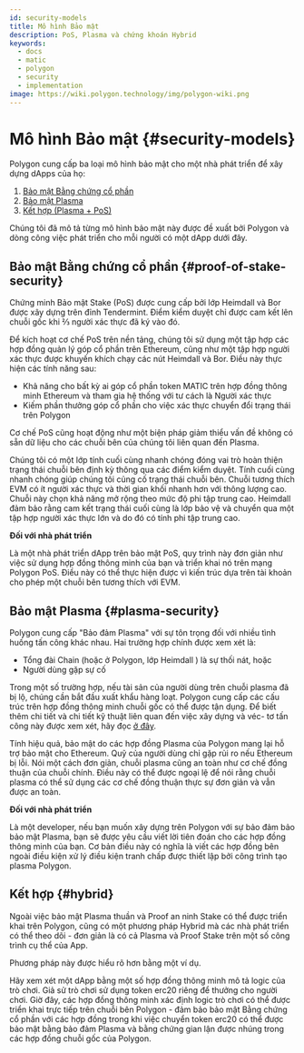 ```yaml
---
id: security-models
title: Mô hình Bảo mật
description: PoS, Plasma và chứng khoán Hybrid
keywords:
  - docs
  - matic
  - polygon
  - security
  - implementation
image: https://wiki.polygon.technology/img/polygon-wiki.png
---
```


# Mô hình Bảo mật {#security-models}

Polygon cung cấp ba loại mô hình bảo mật cho một nhà phát triển để xây dựng dApps của họ:

1. [Bảo mật Bằng chứng cổ phần](#proof-of-stake-security)
2. [Bảo mật Plasma](#plasma-security)
3. [Kết hợp (Plasma + PoS)](#hybrid)

Chúng tôi đã mô tả từng mô hình bảo mật này được đề xuất bởi Polygon và dòng công việc phát triển cho mỗi người có một dApp dưới đây.

## Bảo mật Bằng chứng cổ phần {#proof-of-stake-security}

Chứng minh Bảo mật Stake (PoS) được cung cấp bởi lớp Heimdall và Bor được xây dựng trên đỉnh Tendermint. Điểm kiểm duyệt chỉ được cam kết lên chuỗi gốc khi ⅔ người xác thực đã ký vào đó.

Để kích hoạt cơ chế PoS trên nền tảng, chúng tôi sử dụng một tập hợp các hợp đồng quản lý góp cổ phần trên Ethereum, cũng như một tập hợp người xác thực được khuyến khích chạy các nút Heimdall và Bor. Điều này thực hiện các tính năng sau:

- Khả năng cho bất kỳ ai góp cổ phần token MATIC trên hợp đồng thông minh Ethereum và tham gia hệ thống với tư cách là Người xác thực
- Kiếm phần thưởng góp cổ phần cho việc xác thực chuyển đổi trạng thái trên Polygon

Cơ chế PoS cũng hoạt động như một biện pháp giảm thiểu vấn đề không có sẵn dữ liệu cho các chuỗi bên của chúng tôi liên quan đến Plasma.

Chúng tôi có một lớp tính cuối cùng nhanh chóng đóng vai trò hoàn thiện trạng thái chuỗi bên định kỳ thông qua các điểm kiểm duyệt. Tính cuối cùng nhanh chóng giúp chúng tôi củng cố trạng thái chuỗi bên. Chuỗi tương thích EVM có ít người xác thực và thời gian khối nhanh hơn với thông lượng cao. Chuỗi này chọn khả năng mở rộng theo mức độ phi tập trung cao. Heimdall đảm bảo rằng cam kết trạng thái cuối cùng là lớp bảo vệ và chuyển qua một tập hợp người xác thực lớn và do đó có tính phi tập trung cao.

**Đối với nhà phát triển**

Là một nhà phát triển dApp trên bảo mật PoS, quy trình này đơn giản như việc sử dụng hợp đồng thông minh của bạn và triển khai nó trên mạng Polygon PoS. Điều này có thể thực hiện được vì kiến trúc dựa trên tài khoản cho phép một chuỗi bên tương thích với EVM.

## Bảo mật Plasma {#plasma-security}

Polygon cung cấp "Bảo đảm Plasma" với sự tôn trọng đối với nhiều tình huống tấn công khác nhau. Hai trường hợp chính được xem xét là:

- Tổng đài Chain (hoặc ở Polygon, lớp Heimdall ) là sự thối nát, hoặc
- Người dùng gặp sự cố

Trong một số trường hợp, nếu tài sản của người dùng trên chuỗi plasma đã bị lộ, chúng cần bắt đầu xuất khẩu hàng loạt. Polygon cung cấp các cấu trúc trên hợp đồng thông minh chuỗi gốc có thể được tận dụng. Để biết thêm chi tiết và chi tiết kỹ thuật liên quan đến việc xây dựng và véc- tơ tấn công này được xem xét, hãy đọc [ở đây](https://ethresear.ch/t/account-based-plasma-morevp/5480).

Tính hiệu quả, bảo mật do các hợp đồng Plasma của Polygon mang lại hỗ trợ bảo mật cho Ethereum. Quỹ của người dùng chỉ gặp rủi ro nếu Ethereum bị lỗi. Nói một cách đơn giản, chuỗi plasma cũng an toàn như cơ chế đồng thuận của chuỗi chính. Điều này có thể được ngoại lệ để nói rằng chuỗi plasma có thể sử dụng các cơ chế đồng thuận thực sự đơn giản và vẫn được an toàn.

**Đối với nhà phát triển**

Là một developer, nếu bạn muốn xây dựng trên Polygon với sự bảo đảm bảo bảo mật Plasma, bạn sẽ được yêu cầu viết lời tiên đoán cho các hợp đồng thông minh của bạn. Cơ bản điều này có nghĩa là viết các hợp đồng bên ngoài điều kiện xử lý điều kiện tranh chấp được thiết lập bởi công trình tạo plasma Polygon.

## Kết hợp {#hybrid}

Ngoài việc bảo mật Plasma thuần và Proof an ninh Stake có thể được triển khai trên Polygon, cũng có một phương pháp Hybrid mà các nhà phát triển có thể theo dõi - đơn giản là có cả Plasma và Proof Stake trên một số công trình cụ thể của App.

Phương pháp này được hiểu rõ hơn bằng một ví dụ.

Hãy xem xét một dApp bằng một số hợp đồng thông minh mô tả logic của trò chơi. Giả sử trò chơi sử dụng token erc20 riêng để thưởng cho người chơi. Giờ đây, các hợp đồng thông minh xác định logic trò chơi có thể được triển khai trực tiếp trên chuỗi bên Polygon - đảm bảo bảo mật Bằng chứng cổ phần với các hợp đồng trong khi việc chuyển token erc20 có thể được bảo mật bằng bảo đảm Plasma và bằng chứng gian lận được nhúng trong các hợp đồng chuỗi gốc của Polygon.

